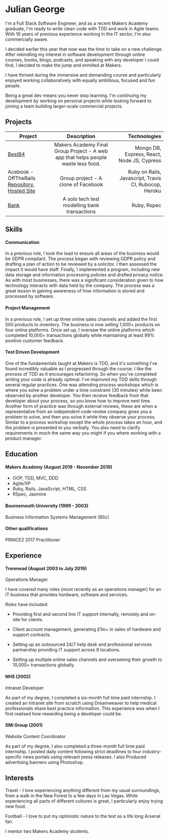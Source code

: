 <h1 align="left">Julian George</h1>


I'm a Full Stack Software Engineer, and as a recent Makers Academy graduate, I'm ready to write clean code with TDD and work in Agile teams.  With 16 years of previous experience working in the IT sector, I'm also commercially aware.

I decided earlier this year that now was the time to take on a new challenge.  After rekindling my interest in software development through online courses, books, blogs, podcasts, and speaking with any developer I could find, I decided to make the jump and enrolled at Makers.

I have thrived during the immersive and demanding course and particularly enjoyed working collaboratively with equally ambitious, focused and fun people.

Being a great dev means you never stop learning.  I'm continuing my development by working on personal projects while looking forward to joining a team building larger-scale commercial projects.

## Projects

| Project        | Description            | Technologies  |
| ------------- |:-------------:| -----:|
| [BestB4](https://github.com/eashworth/BestB4)      | Makers Academy Final Group Project - A web app that helps people waste less food. | Mongo DB, Express, React, Node JS, Cypress |
| Acebook - OffTheRails [Repository](https://github.com/neilcam4/acebook-offtherails), [Hosted Site](https://pacific-bastion-51537.herokuapp.com/)     | Group project - A clone of Facebook      |   Ruby on Rails, Javascript, Travis CI, Rubocop, Heroku |
| [Bank](https://github.com/jgeorgex/week10/tree/master/Bank_tech_test) | A solo tech test modelling bank transactions      |   Ruby, Rspec |

## Skills

#### Communication

In a previous role, I took the lead to ensure all areas of the business would be GDPR compliant. The process began with reviewing GDPR policy and drafting a plan of action to be reviewed by a solicitor. I then assessed the impact it would have staff. Finally, I implemented a program, including new data storage and information processing policies and drafted privacy notice.  As with most businesses, there was a significant consideration given to how technology interacts with data held by the company.  The process was a great lesson in gaining awareness of how information is stored and processed by software.

#### Project Management

In a previous role, I set up three online sales channels and added the first 500 products to inventory.  The business is now selling 1,000+ products on four online platforms.  Once set up, I oversaw the online platforms which completed 10,000+ transactions globally while maintaining at least 99% positive customer feedback.

#### Test Driven Development

One of the fundamentals taught at Makers is TDD, and it's something I've found incredibly valuable as I progressed through the course.  I like the process of TDD as it encourages refactoring. So when you've completed writing your code is already optimal.  I've improved my TDD skills through several regular practices.  One was attending process workshops which is where you solve a problem under a time constraint (30 minutes) while been observed by another developer.  You then receive feedback from that developer about your process, so you know how to improve next time.  Another form of practice was through external reviews, these are when a representative from an independent code review company gives you a problem to solve, and then you solve it while they observe your process.  Similar to a process workshop except the whole process takes an hour, and the problem is presented to you verbally.  You also need to clarify requirements in much the same way you might if you where working with a product manager.  

## Education

#### Makers Academy (August 2019 - November 2019)

- OOP, TDD, MVC, DDD
- Agile/XP
- Ruby, Rails, JavaScript, HTML, CSS
- RSpec, Jasmine

#### Bournemouth University (1999 - 2003)

Business Information Systems Management (BSc)

#### Other qualifications

PRINCE2 2017 Practitioner

## Experience

#### Trenmead (August 2003 to July 2019)    
Operations Manager

I have covered many roles (most recently as an operations manager) for an IT business that provides hardware, software and services.  

Roles have included:

 - Providing first and second line IT support internally, remotely and on-site for clients.

 - Client account management, generating £1m+ in sales of hardware and support contracts.

 - Setting up an outsourced 24/7 help desk and professional services partnership providing IT support across 8 locations.

 - Setting up multiple online sales channels and overseeing their growth to 10,000+ transactions globally.

#### NHS (2002)   
Intranet Developer

As part of my degree, I completed a six-month full time paid internship. I created an Intranet site from scratch using Dreamweaver to help medical professionals share best practice information.  This experience was when I first realised how rewarding being a developer could be.

#### SMi Group (2001)
Website Content Coordinator

As part of my degree, I also completed a three-month full time paid internship.  I posted daily content following strict deadlines to four industry-specific news portals using relevant press releases.  I also Produced advertising banners using Photoshop.

## Interests

Travel - I love experiencing anything different from my usual surroundings, from a walk in the New Forest to a few days in Las Vegas.  While experiencing all parts of different cultures is great, I particularly enjoy trying new food.

Football - I love to put my optimistic nature to the test as a life long Arsenal fan.

I mentor two Makers Academy students.


